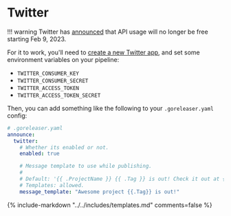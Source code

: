 # Twitter

!!! warning
Twitter has [announced][tw] that API usage will no longer be free starting
Feb 9, 2023.

[tw]: https://twitter.com/TwitterDev/status/1621026986784337922

For it to work, you'll need to [create a new Twitter app](https://developer.twitter.com/en/portal/apps/new), and set
some environment variables on your pipeline:

- `TWITTER_CONSUMER_KEY`
- `TWITTER_CONSUMER_SECRET`
- `TWITTER_ACCESS_TOKEN`
- `TWITTER_ACCESS_TOKEN_SECRET`

Then, you can add something like the following to your `.goreleaser.yaml` config:

```yaml
# .goreleaser.yaml
announce:
  twitter:
    # Whether its enabled or not.
    enabled: true

    # Message template to use while publishing.
    #
    # Default: '{{ .ProjectName }} {{ .Tag }} is out! Check it out at {{ .ReleaseURL }}'.
    # Templates: allowed.
    message_template: "Awesome project {{.Tag}} is out!"
```

{% include-markdown "../../includes/templates.md" comments=false %}
